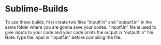 # Sublime-Builds
To use these builds, first create two files "inputf.in" and "outputf.in" in the same folder where you are gonna save your codes.
"inputf.in" file is used to give inputs to your code and your code prints the output in "outputf.in" file.
Note: type the input in "inputf.in" before compiling the file.
